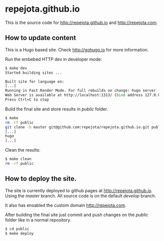 # repejota.github.io

This is the source code for http://repejota.github.io and http://repejota.com.

## How to update content

This is a Hugo based site. Check http://gohugo.io for more information.

Run the embebed HTTP dev in developer mode:


```bash
$ make dev
Started building sites ...

Built site for language en:
[...]
Running in Fast Render Mode. For full rebuilds on change: hugo server --disableFastRender
Web Server is available at http://localhost:1313/ (bind address 127.0.0.1)
Press Ctrl+C to stop
```

Build the final site and store results in *public* folder.

```bash
$ make
rm -rf public
git clone -b master git@github.com:repejota/repejota.github.io.git public
[...]
hugo
[...]
```

Clean the results:

```bash
$ make clean
rm -rf public
```

## How to deploy the site.

The site is currently deployed to github pages at http://repejota.github.io. 
Using the *master* branch. All source code is on the default *develop* branch.

It also has ensabled the custom domain http://repejota.com.

After building the final site just commit and push changes on the *public* 
folder like in a normal repository.

```bash
$ cd public
$ make deploy
```
